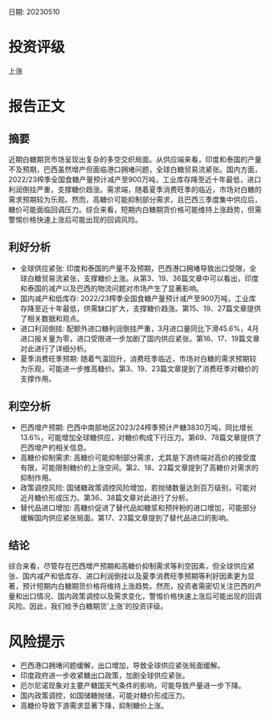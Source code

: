 
日期: 20230510

# 投资评级

上涨

# 报告正文

## 摘要

近期白糖期货市场呈现出复杂的多空交织局面。从供应端来看，印度和泰国的产量不及预期，巴西虽然增产但面临港口拥堵问题，全球白糖贸易流紧张。国内方面，2022/23榨季全国食糖产量预计减产至900万吨，工业库存降至近十年最低，进口利润倒挂严重，支撑糖价趋涨。需求端，随着夏季消费旺季的临近，市场对白糖的需求预期较为乐观。然而，高糖价可能抑制部分需求，且巴西三季度集中供应后，糖价可能面临回调压力。综合来看，短期内白糖期货价格可能维持上涨趋势，但需警惕价格快速上涨后可能出现的回调风险。

## 利好分析

* 全球供应紧张: 印度和泰国的产量不及预期，巴西港口拥堵导致出口受限，全球白糖贸易流紧张，支撑糖价上涨。从第3、19、36篇文章中可以看出，印度和泰国的减产以及巴西的物流问题对市场产生了显著影响。
* 国内减产和低库存: 2022/23榨季全国食糖产量预计减产至900万吨，工业库存降至近十年最低，供需缺口扩大，支撑糖价趋涨。第15、19、27篇文章提供了相关数据和观点。
* 进口利润倒挂: 配额外进口糖利润倒挂严重，3月进口量同比下滑45.6%，4月进口报关量为零，进口受限进一步加剧了国内供应紧张。第16、17、19篇文章对此进行了详细分析。
* 夏季消费旺季预期: 随着气温回升，消费旺季临近，市场对白糖的需求预期较为乐观，可能进一步推高糖价。第3、19、23篇文章提到了消费旺季对糖价的支撑作用。

## 利空分析

* 巴西增产预期: 巴西中南部地区2023/24榨季预计产糖3830万吨，同比增长13.6%，可能增加全球糖供应，对糖价构成下行压力。第69、78篇文章提供了巴西增产的相关信息。
* 高糖价抑制需求: 高糖价可能抑制部分需求，尤其是下游终端对高价的接受度有限，可能限制糖价的上涨空间。第2、18、23篇文章提到了高糖价对需求的抑制作用。
* 政策调控风险: 国储糖政策调控风险增加，若抛储数量达到百万级别，可能对近月糖价形成压力。第36、38篇文章对此进行了分析。
* 替代品进口增加: 高糖价促进了替代品如糖浆和预拌粉的进口增加，可能部分缓解国内供应紧张局面。第17、23篇文章提到了替代品进口的影响。

## 结论

综合来看，尽管存在巴西增产预期和高糖价抑制需求等利空因素，但全球供应紧张、国内减产和低库存、进口利润倒挂以及夏季消费旺季预期等利好因素更为显著，预计短期内白糖期货价格将维持上涨趋势。然而，投资者需密切关注巴西的产量和出口情况、国内政策调控以及需求变化，警惕价格快速上涨后可能出现的回调风险。因此，我们给予白糖期货'上涨'的投资评级。

# 风险提示

* 巴西港口拥堵问题缓解，出口增加，导致全球供应紧张局面缓解。
* 印度政府进一步收紧糖出口政策，加剧全球供应紧张。
* 厄尔尼诺现象对主要产糖国天气条件的影响，可能导致产量进一步下降。
* 国内政策调控，如国储糖抛储，可能对糖价形成压力。
* 高糖价导致下游需求显著下降，抑制糖价上涨。
